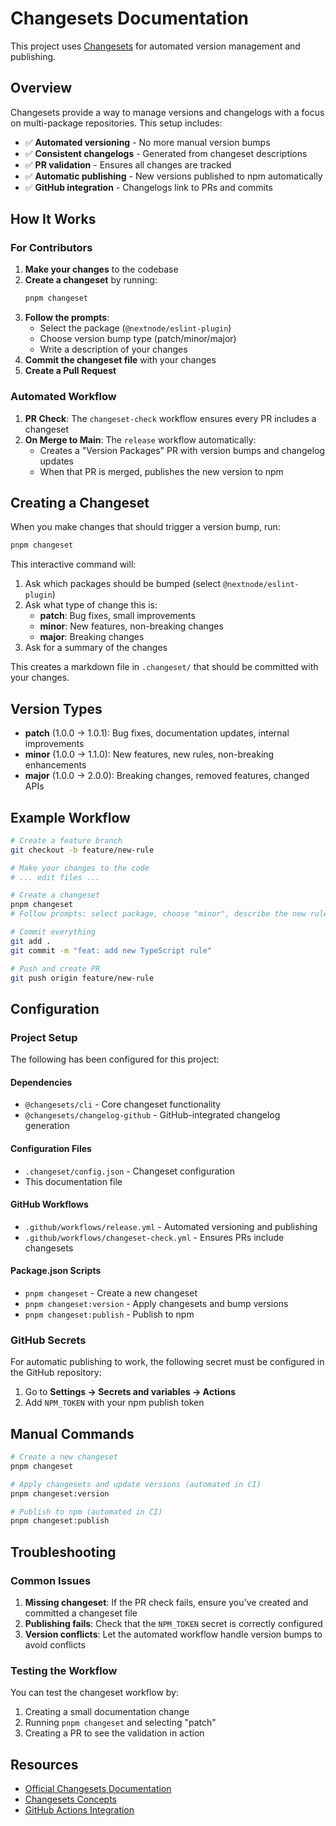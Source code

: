# Changesets Documentation

This project uses [Changesets](https://github.com/changesets/changesets) for automated version management and publishing.

## Overview

Changesets provide a way to manage versions and changelogs with a focus on multi-package repositories. This setup includes:

- ✅ **Automated versioning** - No more manual version bumps  
- ✅ **Consistent changelogs** - Generated from changeset descriptions  
- ✅ **PR validation** - Ensures all changes are tracked  
- ✅ **Automatic publishing** - New versions published to npm automatically  
- ✅ **GitHub integration** - Changelogs link to PRs and commits  

## How It Works

### For Contributors

1. **Make your changes** to the codebase
2. **Create a changeset** by running:
   ```bash
   pnpm changeset
   ```
3. **Follow the prompts**:
   - Select the package (`@nextnode/eslint-plugin`)
   - Choose version bump type (patch/minor/major)
   - Write a description of your changes
4. **Commit the changeset file** with your changes
5. **Create a Pull Request**

### Automated Workflow

1. **PR Check**: The `changeset-check` workflow ensures every PR includes a changeset
2. **On Merge to Main**: The `release` workflow automatically:
   - Creates a "Version Packages" PR with version bumps and changelog updates
   - When that PR is merged, publishes the new version to npm

## Creating a Changeset

When you make changes that should trigger a version bump, run:

```bash
pnpm changeset
```

This interactive command will:
1. Ask which packages should be bumped (select `@nextnode/eslint-plugin`)
2. Ask what type of change this is:
   - **patch**: Bug fixes, small improvements
   - **minor**: New features, non-breaking changes
   - **major**: Breaking changes
3. Ask for a summary of the changes

This creates a markdown file in `.changeset/` that should be committed with your changes.

## Version Types

- **patch** (1.0.0 → 1.0.1): Bug fixes, documentation updates, internal improvements
- **minor** (1.0.0 → 1.1.0): New features, new rules, non-breaking enhancements
- **major** (1.0.0 → 2.0.0): Breaking changes, removed features, changed APIs

## Example Workflow

```bash
# Create a feature branch
git checkout -b feature/new-rule

# Make your changes to the code
# ... edit files ...

# Create a changeset
pnpm changeset
# Follow prompts: select package, choose "minor", describe the new rule

# Commit everything
git add .
git commit -m "feat: add new TypeScript rule"

# Push and create PR
git push origin feature/new-rule
```

## Configuration

### Project Setup

The following has been configured for this project:

#### Dependencies
- `@changesets/cli` - Core changeset functionality
- `@changesets/changelog-github` - GitHub-integrated changelog generation

#### Configuration Files
- `.changeset/config.json` - Changeset configuration
- This documentation file

#### GitHub Workflows
- `.github/workflows/release.yml` - Automated versioning and publishing
- `.github/workflows/changeset-check.yml` - Ensures PRs include changesets

#### Package.json Scripts
- `pnpm changeset` - Create a new changeset
- `pnpm changeset:version` - Apply changesets and bump versions
- `pnpm changeset:publish` - Publish to npm

### GitHub Secrets

For automatic publishing to work, the following secret must be configured in the GitHub repository:

1. Go to **Settings → Secrets and variables → Actions**
2. Add `NPM_TOKEN` with your npm publish token

## Manual Commands

```bash
# Create a new changeset
pnpm changeset

# Apply changesets and update versions (automated in CI)
pnpm changeset:version

# Publish to npm (automated in CI)
pnpm changeset:publish
```

## Troubleshooting

### Common Issues

1. **Missing changeset**: If the PR check fails, ensure you've created and committed a changeset file
2. **Publishing fails**: Check that the `NPM_TOKEN` secret is correctly configured
3. **Version conflicts**: Let the automated workflow handle version bumps to avoid conflicts

### Testing the Workflow

You can test the changeset workflow by:
1. Creating a small documentation change
2. Running `pnpm changeset` and selecting "patch"
3. Creating a PR to see the validation in action

## Resources

- [Official Changesets Documentation](https://github.com/changesets/changesets)
- [Changesets Concepts](https://github.com/changesets/changesets/blob/main/docs/intro-to-using-changesets.md)
- [GitHub Actions Integration](https://github.com/changesets/action)

